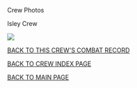 
Crew Photos






 




Isley Crew  
  

![](Isley.jpg)
  
  

[BACK TO THIS CREW'S COMBAT RECORD](crews/Isley.md)  

[BACK TO CREW INDEX PAGE](000crews.md)  

[BACK TO MAIN PAGE](index.html)


